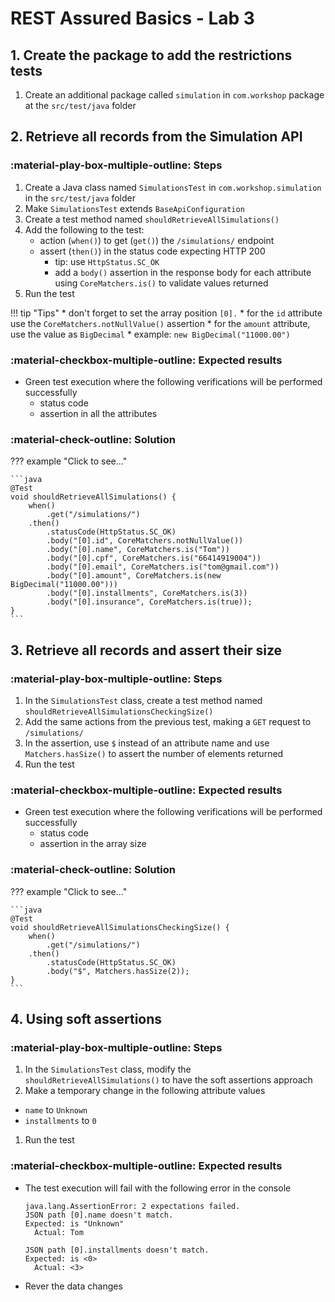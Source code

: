 # REST Assured Basics - Lab 3


## 1. Create the package to add the restrictions tests

1. Create an additional package called `simulation` in `com.workshop` package at the `src/test/java` folder


## 2. Retrieve all records from the Simulation API

### :material-play-box-multiple-outline: Steps

1. Create a Java class named `SimulationsTest` in `com.workshop.simulation` in the `src/test/java` folder
2. Make `SimulationsTest` extends `BaseApiConfiguration`
3. Create a test method named `shouldRetrieveAllSimulations()`
4. Add the following to the test:
    - action (`when()`) to get (`get()`) the `/simulations/` endpoint
    - assert (`then()`) in the status code expecting HTTP 200
        - tip: use `HttpStatus.SC_OK`
        - add a `body()` assertion in the response body for each attribute using `CoreMatchers.is()` to validate values returned
5. Run the test 

!!! tip "Tips"
    * don't forget to set the array position `[0].`
    * for the `id` attribute use the `CoreMatchers.notNullValue()` assertion
    * for the `amount` attribute, use the value as `BigDecimal`
      * example: `new BigDecimal("11000.00") `


### :material-checkbox-multiple-outline: Expected results

- Green test execution where the following verifications will be performed successfully
    - status code
    - assertion in all the attributes

### :material-check-outline: Solution

??? example "Click to see..."

    ```java
    @Test
    void shouldRetrieveAllSimulations() {
        when()
            .get("/simulations/")
        .then()
            .statusCode(HttpStatus.SC_OK)
            .body("[0].id", CoreMatchers.notNullValue())
            .body("[0].name", CoreMatchers.is("Tom"))
            .body("[0].cpf", CoreMatchers.is("66414919004"))
            .body("[0].email", CoreMatchers.is("tom@gmail.com"))
            .body("[0].amount", CoreMatchers.is(new BigDecimal("11000.00")))
            .body("[0].installments", CoreMatchers.is(3))
            .body("[0].insurance", CoreMatchers.is(true));
    }  
    ```

## 3. Retrieve all records and assert their size

### :material-play-box-multiple-outline: Steps

1. In the `SimulationsTest` class, create a test method named `shouldRetrieveAllSimulationsCheckingSize()`
2. Add the same actions from the previous test, making a `GET` request to `/simulations/`
3. In the assertion, use `$` instead of an attribute name and use `Matchers.hasSize()` to assert the number of elements returned
4. Run the test


### :material-checkbox-multiple-outline: Expected results

- Green test execution where the following verifications will be performed successfully
    - status code
    - assertion in the array size


### :material-check-outline: Solution

??? example "Click to see..."

    ```java
    @Test
    void shouldRetrieveAllSimulationsCheckingSize() {
        when()
            .get("/simulations/")
        .then()
            .statusCode(HttpStatus.SC_OK)
            .body("$", Matchers.hasSize(2));
    } 
    ```

## 4. Using soft assertions

### :material-play-box-multiple-outline: Steps

1. In the `SimulationsTest` class, modify the `shouldRetrieveAllSimulations()` to have the soft assertions approach
2. Make a temporary change in the following attribute values 
  - `name` to `Unknown`
  - `installments` to `0`
1. Run the test


### :material-checkbox-multiple-outline: Expected results

- The test execution will fail with the following error in the console
  ```
  java.lang.AssertionError: 2 expectations failed.
  JSON path [0].name doesn't match.
  Expected: is "Unknown"
    Actual: Tom

  JSON path [0].installments doesn't match.
  Expected: is <0>
    Actual: <3>
  ```
- Rever the data changes
